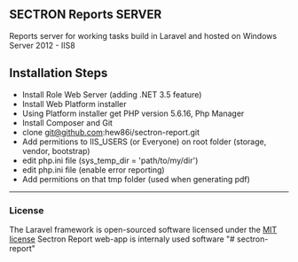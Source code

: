 ## SECTRON Reports SERVER

Reports server for working tasks build in Laravel and hosted on Windows Server 2012 - IIS8

## Installation Steps

* Install Role Web Server (adding .NET 3.5 feature)
* Install Web Platform installer
* Using Platform installer get PHP version 5.6.16, Php Manager
* Install Composer and Git
* clone git@github.com:hew86i/sectron-report.git
* Add permitions to IIS_USERS (or Everyone) on root folder (storage, vendor, bootstrap)
* edit php.ini file (sys_temp_dir = 'path/to/my/dir')
* edit php.ini file (enable error reporting)
* Add permitions on that tmp folder (used when generating pdf)
---------------------------------------------------------------------------------------------

### License

The Laravel framework is open-sourced software licensed under the [MIT license](http://opensource.org/licenses/MIT)
Sectron Report web-app is internaly used software
"# sectron-report" 